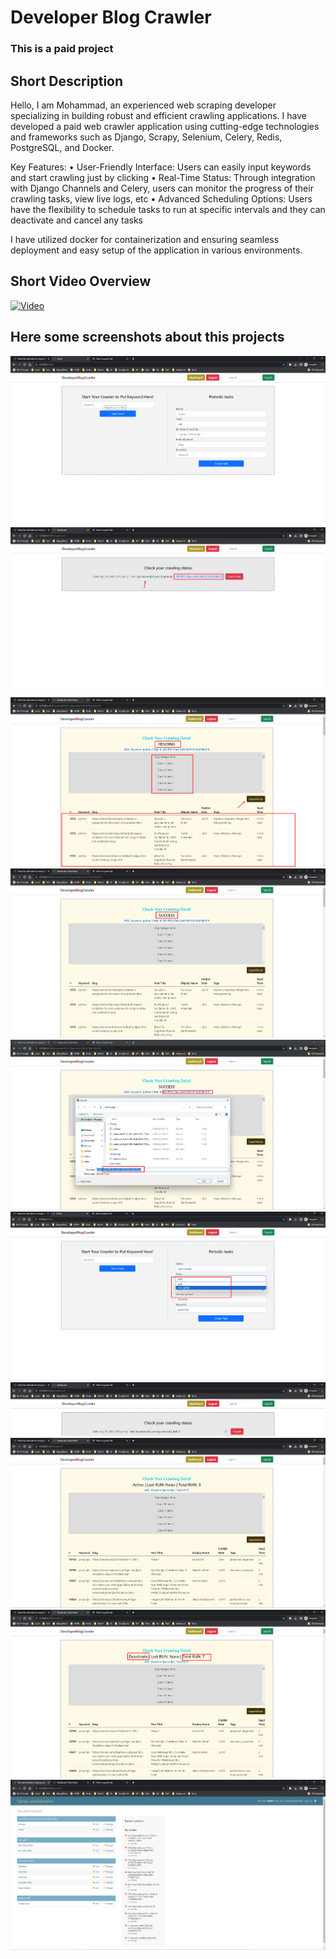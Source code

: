# Developer Blog Crawler

### This is a paid project

## Short Description

Hello, I am Mohammad, an experienced web scraping developer specializing in building robust and efficient crawling applications.
I have developed a paid web crawler application using cutting-edge technologies and frameworks such as Django, Scrapy, Selenium, Celery, Redis, PostgreSQL, and Docker.

Key Features:
• User-Friendly Interface: Users can easily input keywords and start crawling just by clicking
• Real-Time Status: Through integration with Django Channels and Celery, users can monitor the progress of their crawling tasks, view live logs, etc
• Advanced Scheduling Options: Users have the flexibility to schedule tasks to run at specific intervals and they can deactivate and cancel any tasks

I have utilized docker for containerization and ensuring seamless deployment and easy setup of the application in various environments.

## Short Video Overview

[![Video](https://youtu.be/FfIPXmjeUvU)](https://youtu.be/FfIPXmjeUvU)

## Here some screenshots about this projects

![Screenshot](screenshots/dev_blog_crawler_1.png)
![Screenshot](screenshots/dev_blog_crawler_2.png)
![Screenshot](screenshots/dev_blog_crawler_3.png)
![Screenshot](screenshots/dev_blog_crawler_4.png)
![Screenshot](screenshots/dev_blog_crawler_5.png)
![Screenshot](screenshots/dev_blog_crawler_6.png)
![Screenshot](screenshots/dev_blog_crawler_7.png)
![Screenshot](screenshots/dev_blog_crawler_8.png)
![Screenshot](screenshots/dev_blog_crawler_9.png)
![Screenshot](screenshots/dev_blog_crawler_10.png)

